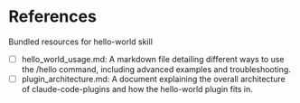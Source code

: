 # References

Bundled resources for hello-world skill

- [ ] hello_world_usage.md: A markdown file detailing different ways to use the /hello command, including advanced examples and troubleshooting.
- [ ] plugin_architecture.md: A document explaining the overall architecture of claude-code-plugins and how the hello-world plugin fits in.
